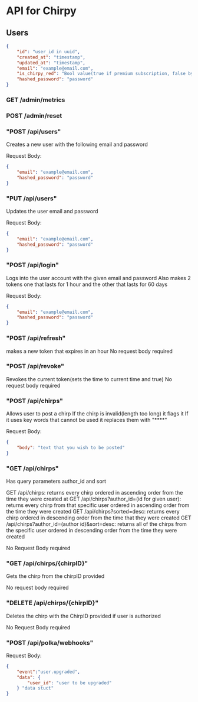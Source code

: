# API for Chirpy

## Users 

```json
{
    "id": "user_id in uuid",
    "created_at": "timestamp",
    "updated_at": "timestamp", 
    "email": "example@email.com",
    "is_chirpy_red": "Bool value(true if premium subscription, false by default)",
    "hashed_password": "password"
}
```

### GET /admin/metrics

### POST /admin/reset

### "POST /api/users"

Creates a new user with the following email and password

Request Body: 

```json
{
    "email": "example@email.com",
    "hashed_password": "password"
}
```

### "PUT /api/users"

Updates the user email and password

Request Body: 

```json
{
    "email": "example@email.com",
    "hashed_password": "password"
}
```

### "POST /api/login"

Logs into the user account with the given email and password
Also makes 2 tokens one that lasts for 1 hour and the other that lasts for 60 days

Request Body: 

```json
{
    "email": "example@email.com",
    "hashed_password": "password"
}
```

### "POST /api/refresh"

makes a new token that expires in an hour
No request body required

### "POST /api/revoke"

Revokes the current token(sets the time to current time and true)
No request body required

### "POST /api/chirps"

Allows user to post a chirp
If the chirp is invalid(length too long) it flags it
If it uses key words that cannot be used it replaces them with "****"

Request Body: 

```json
{
    "body": "text that you wish to be posted"
}
```

### "GET /api/chirps"

Has query parameters author_id and sort

GET /api/chirps: returns every chirp ordered in ascending order from the time they were created at
GET /api/chirps?author_id=(id for given user): returns every chirp from that specific user ordered in ascending order from the time they were created
GET /api/chirps?sorted=desc: returns every chirp ordered in descending order from the time that they were created
GET /api/chirps?author_id=(author id)&sort=desc: returns all of the chirps from the specific user ordered in descending order from the time they were created

No Request Body required

### "GET /api/chirps/{chirpID}"

Gets the chirp from the chirpID provided

No request body required

### "DELETE /api/chirps/{chirpID}"

Deletes the chirp with the ChirpID provided if user is authorized

No Request Body required

###  "POST /api/polka/webhooks"

Request Body:
```json
{
	"event":"user.upgraded",
	"data": {
		"user_id": "user to be upgraded"
	} "data stuct"
}

```




